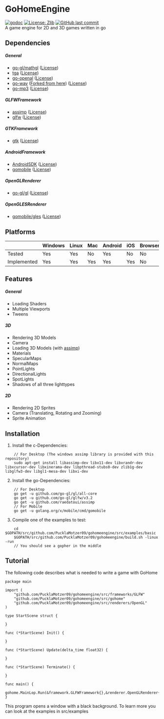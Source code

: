 # GoHomeEngine
[![godoc](https://godoc.org/github.com/PucklaMotzer09/GoHomeEngine/src/gohome?status.svg)](https://godoc.org/github.com/PucklaMotzer09/GoHomeEngine/src/gohome)
[![License: Zlib](https://img.shields.io/badge/License-Zlib-green.svg)](https://github.com/PucklaMotzer09/GoHomeEngine/blob/master/LICENSE.md)
[![GitHub last commit](https://img.shields.io/github/last-commit/PucklaMotzer09/GoHomeEngine.svg)](https://github.com/PucklaMotzer09/GoHomeEngine/commits/master)
<br>
A game engine for 2D and 3D games written in go

## Dependencies

##### General
+ [go-gl/mathgl](https://github.com/go-gl/mathgl) ([License](https://github.com/go-gl/mathgl/blob/master/LICENSE))
+ [tga](https://github.com/blezek/tga) ([License](https://github.com/blezek/tga/blob/master/LICENSE.MIT))
+ [go-openal](https://github.com/phf/go-openal) ([License](https://github.com/phf/go-openal/blob/master/LICENSE))
+ [go-wav](https://github.com/PucklaMotzer09/go-wav) ([Forked from here](https://github.com/sdobz/go-wav)) ([License](https://github.com/verdverm/go-wav/blob/master/LICENSE.md))
+ [go-mp3](https://github.com/hajimehoshi/go-mp3) ([License](https://github.com/hajimehoshi/go-mp3/blob/master/LICENSE))

##### GLFWFramework
+ [assimp](https://github.com/assimp/assimp) ([License](https://github.com/assimp/assimp/blob/master/LICENSE))
+ [glfw](https://github.com/glfw/glfw) ([License](https://github.com/glfw/glfw/blob/master/LICENSE.md))

##### GTKFramework
+ [gtk](https://gtk.org) ([License](http://www.gnu.org/licenses/old-licenses/lgpl-2.1.html))

##### AndroidFramework
+ [AndroidSDK](https://developer.android.com/studio/) ([License](https://developer.android.com/studio/terms))
+ [gomobile](https://github.com/golang/mobile) ([License](https://github.com/golang/mobile/blob/master/LICENSE))

##### OpenGLRenderer
+ [go-gl/gl](https://github.com/go-gl/gl) ([License](https://github.com/go-gl/gl/blob/master/LICENSE))

##### OpenGLESRenderer
+ [gomobile/gles](https://github.com/golang/mobile/tree/master/gl) ([License](https://github.com/golang/mobile/blob/master/LICENSE))

## Platforms

|				|Windows| Linux		| Mac		| Android 	| iOS	| Browser |
|---------------|-------|-----------|-----------|-----------|-------|---------|
|Tested 		|	Yes |	Yes		|	No 		|	Yes		|	No 	|	No    |
|Implemented  	|   Yes |   Yes		|	Yes		|   Yes		|   Yes |   No    |

## Features

##### General
* Loading Shaders
* Multiple Viewports
* Tweens

##### 3D
* Rendering 3D Models
* Camera
* Loading 3D Models (with [assimp](http://assimp.org/))
* Materials
* SpecularMaps
* NormalMaps
* PointLights
* DirectionalLights
* SpotLights
* Shadows of all three lighttypes

##### 2D
* Rendering 2D Sprites
* Camera (Translating, Rotating and Zooming) 
* Sprite Animation

## Installation
1. Install the c-Dependencies:<br>
~~~~~~~~~~~~~~~~~~~~~~~~~~~~~~~~~~~~
	// For Desktop (The windows assimp library is provided with this repository)
	sudo apt-get install libassimp-dev libx11-dev libxrandr-dev libxcursor-dev libxinerama-dev libpthread-stubs0-dev zlib1g-dev libglfw3-dev libgl1-mesa-dev libxi-dev
~~~~~~~~~~~~~~~~~~~~~~~~~~~~~~~~~~~~
2. Install the go-Dependencies:<br>
~~~~~~~~~~~~~~~~~~~~~~~~~~~~~~~~~~~~
    // For Desktop
	go get -u github.com/go-gl/gl/all-core
	go get -u github.com/go-gl/glfw/v3.2
	go get -u github.com/raedatoui/assimp
	// For Mobile
	go get -u golang.org/x/mobile/cmd/gomobile
~~~~~~~~~~~~~~~~~~~~~~~~~~~~~~~~~~~~
3. Compile one of the examples to test:<br>
~~~~~~~~~~~~~~~~~~~~~~~~~~~~~~~~~~~~
	cd $GOPATH/src/github.com/PucklaMotzer09/gohomeengine/src/examples/basic
	$GOPATH/src/github.com/PucklaMotzer09/gohomeengine/build.sh -linux -run
	// You should see a gopher in the middle
~~~~~~~~~~~~~~~~~~~~~~~~~~~~~~~~~~~~

## Tutorial

The following code describes what is needed to write a game with GoHome

~~~~~~~~~~~~~~~~~~~~~~~~~~~~~~~~~~~~{.go}
package main

import (
	"github.com/PucklaMotzer09/gohomeengine/src/frameworks/GLFW"
	"github.com/PucklaMotzer09/gohomeengine/src/gohome"
	"github.com/PucklaMotzer09/gohomeengine/src/renderers/OpenGL"
)

type StartScene struct {

}

func (*StartScene) Init() {

}

func (*StartScene) Update(delta_time float32) {

}

func (*StartScene) Terminate() {

}

func main() {
	gohome.MainLop.Run(&framework.GLFWFramework{},&renderer.OpenGLRenderer{},1280,720,"Example",&StartScene{})
}
~~~~~~~~~~~~~~~~~~~~~~~~~~~~~~~~~~~~

This program opens a window with a black background. To learn more you can look at the examples in src/examples

